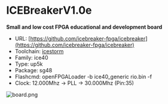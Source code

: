 # ICEBreakerV1.0e
**Small and low cost FPGA educational and development board**

* URL: [https://github.com/icebreaker-fpga/icebreaker](https://github.com/icebreaker-fpga/icebreaker)
* Toolchain: [icestorm](icestorm/README.md)
* Family: ice40
* Type: up5k
* Package: sg48
* Flashcmd: openFPGALoader -b ice40_generic rio.bin -f
* Clock: 12.000Mhz -> PLL -> 30.000Mhz (Pin:35)

![board.png](board.png)

